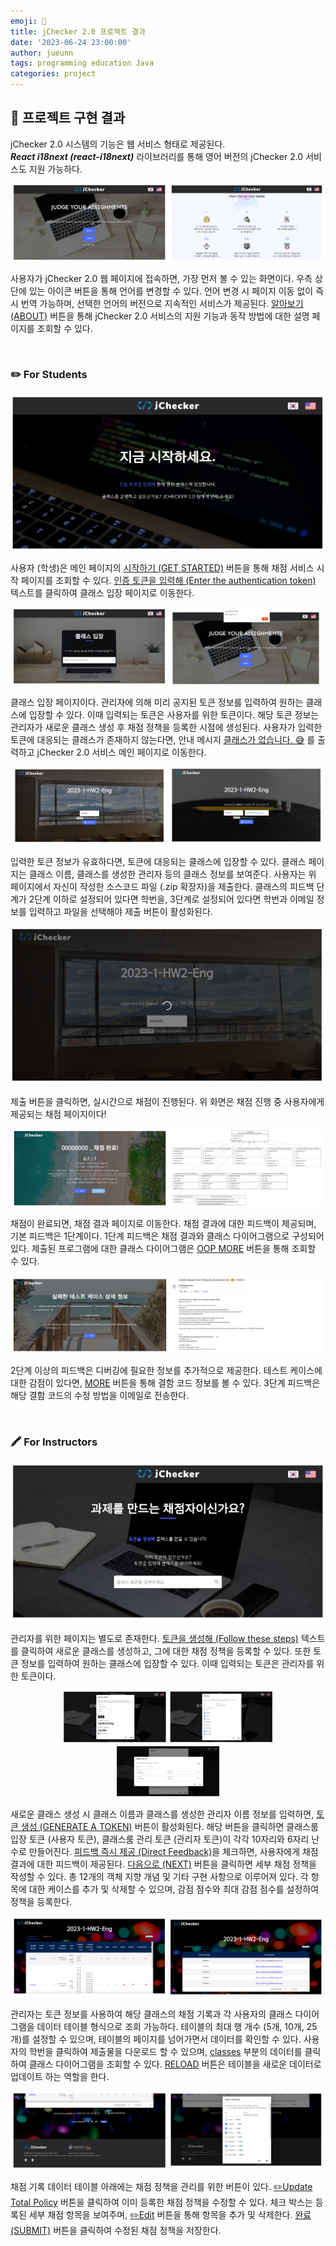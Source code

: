 ```yaml
---
emoji: 🧸
title: jChecker 2.0 프로젝트 결과
date: '2023-06-24 23:00:00'
author: jueunn
tags: programming education Java
categories: project
---
```


## 🍄 프로젝트 구현 결과

jChecker 2.0 시스템의 기능은 웹 서비스 형태로 제공된다.  
**_React i18next (react-i18next)_** 라이브러리를 통해 영어 버전의 jChecker 2.0 서비스도 지원 가능하다.

<p align="center">
  <img src="main-page1.png" alt="main-page1.png" width="49%" />
  <img src="main-page2.png" alt="main-page2.png" width="49%"/>
</p>

사용자가 jChecker 2.0 웹 페이지에 접속하면, 가장 먼저 볼 수 있는 화면이다. 우측 상단에 있는 아이콘 버튼을 통해 언어를 변경할 수 있다. 언어 변경 시 페이지 이동 없이 즉시 번역 가능하며, 선택한 언어의 버전으로 지속적인 서비스가 제공된다. <U>알아보기 (ABOUT)</U> 버튼을 통해 jChecker 2.0 서비스의 지원 기능과 동작 방법에 대한 설명 페이지를 조회할 수 있다.   

<br>

### ✏️ For Students

![start-page.png](start-page.png)

사용자 (학생)은 메인 페이지의 <U>시작하기 (GET STARTED)</U> 버튼을 통해 채점 서비스 시작 페이지를 조회할 수 있다. <U>인증 토큰을 입력해 (Enter the authentication token)</U> 텍스트를 클릭하여 클래스 입장 페이지로 이동한다.


<p align="center">
  <img src="class-page.png" alt="class-page.png" width="49%" />
  <img src="class-page-error.png" alt="class-page-error.png" width="49%" />
</p>

클래스 입장 페이지이다. 관리자에 의해 미리 공지된 토큰 정보를 입력하여 원하는 클래스에 입장할 수 있다. 이때 입력되는 토큰은 사용자를 위한 토큰이다. 해당 토큰 정보는 관리자가 새로운 클래스 생성 후 채점 정책을 등록한 시점에 생성된다. 사용자가 입력한 토큰에 대응되는 클래스가 존재하지 않는다면, 안내 메시지 <U>클래스가 없습니다. 😅</U> 를 출력하고 jChecker 2.0 서비스 메인 페이지로 이동한다.


<p align="center">
  <img src="submission-page1.png" alt="submission-page1.png" width="49%" />
  <img src="submission-page2.png" alt="submission-page2.png" width="49%" />
</p>

입력한 토큰 정보가 유효하다면, 토큰에 대응되는 클래스에 입장할 수 있다. 클래스 페이지는 클래스 이름, 클래스를 생성한 관리자 등의 클래스 정보를 보여준다. 사용자는 위 페이지에서 자신이 작성한 소스코드 파일 (.zip 확장자)을 제출한다. 클래스의 피드백 단계가 2단계 이하로 설정되어 있다면 학번을, 3단계로 설정되어 있다면 학번과 이메일 정보를 입력하고 파일을 선택해야 제출 버튼이 활성화된다.


![evaluation-page.png](evaluation-page.png)

제출 버튼을 클릭하면, 실시간으로 채점이 진행된다. 위 화면은 채점 진행 중 사용자에게 제공되는 채점 페이지이다!   


<p align="center">
  <img src="feedback-default.png" alt="feedback-default.png" width="49%" />
  <img src="feedback-diagram.png" alt="feedback-diagram.png" width="49%" />
</p>

채점이 완료되면, 채점 결과 페이지로 이동한다. 채점 결과에 대한 피드백이 제공되며, 기본 피드백은 1단계이다. 1단계 피드백은 채점 결과와 클래스 다이어그램으로 구성되어 있다. 제출된 프로그램에 대한 클래스 다이어그램은 <U>OOP MORE</U> 버튼을 통해 조회할 수 있다. 


<p align="center">
  <img src="feedback-fault.png" alt="feedback-fault.png" width="49%" />
  <img src="feedback-mail.png" alt="feedback-mail.png" width="49%" />
</p>

2단계 이상의 피드백은 디버깅에 필요한 정보를 추가적으로 제공한다. 테스트 케이스에 대한 감점이 있다면, <U>MORE</U> 버튼을 통해 결함 코드 정보를 볼 수 있다. 3단계 피드백은 해당 결함 코드의 수정 방법을 이메일로 전송한다.


<br>

### 🖍️ For Instructors

![instructor-page.png](instructor-page.png)

관리자를 위한 페이지는 별도로 존재한다. <U>토큰을 생성해 (Follow these steps)</U> 텍스트를 클릭하여 새로운 클래스를 생성하고, 그에 대한 채점 정책을 등록할 수 있다. 또한 토큰 정보를 입력하여 원하는 클래스에 입장할 수 있다. 이때 입력되는 토큰은 관리자를 위한 토큰이다.   


<p align="center">
  <img src="policy-page1.png" alt="policy-page1.png" width="33%" />
  <img src="policy-page2.png" alt="policy-page2.png" width="33%" />
  <img src="policy-page3.png" alt="policy-page3.png" width="33%" />
</p>

새로운 클래스 생성 시 클래스 이름과 클래스를 생성한 관리자 이름 정보를 입력하면, <U>토큰 생성 (GENERATE A TOKEN)</U> 버튼이 활성화된다. 해당 버튼을 클릭하면 클래스룸 입장 토큰 (사용자 토큰), 클래스룸 관리 토큰 (관리자 토큰)이 각각 10자리와 6자리 난수로 만들어진다. <U>피드백 즉시 제공 (Direct Feedback)</U>을 체크하면, 사용자에게 채점 결과에 대한 피드백이 제공된다. <U>다음으로 (NEXT)</U> 버튼을 클릭하면 세부 채점 정책을 작성할 수 있다. 총 12개의 객체 지향 개념 및 기타 구현 사항으로 이루어져 있다. 각 항목에 대한 케이스를 추가 및 삭제할 수 있으며, 감점 점수와 최대 감점 점수를 설정하여 정책을 등록한다.   


<p align="center">
  <img src="grade-policy1.png" alt="grade-policy1.png" width="49%" />
  <img src="grade-policy2.png" alt="grade-policy2.png" width="49%" />
</p>

관리자는 토큰 정보를 사용하여 해당 클래스의 채점 기록과 각 사용자의 클래스 다이어그램을 데이터 테이블 형식으로 조회 가능하다. 테이블의 최대 행 개수 (5개, 10개, 25개)를 설정할 수 있으며, 테이블의 페이지를 넘어가면서 데이터를 확인할 수 있다. 사용자의 학번을 클릭하여 제출물을 다운로드 할 수 있으며, <U>classes</U> 부분의 데이터를 클릭하여 클래스 다이어그램을 조회할 수 있다. <U>RELOAD</U> 버튼은 테이블을 새로운 데이터로 업데이트 하는 역할을 한다.   


<p align="center">
  <img src="update-policy1.png" alt="update-policy1.png" width="49%" />
  <img src="update-policy2.png" alt="update-policy2.png" width="49%" />
</p>

채점 기록 데이터 테이블 아래에는 채점 정책을 관리를 위한 버튼이 있다. <U>✏️Update Total Policy</U> 버튼을 클릭하여 이미 등록한 채점 정책을 수정할 수 있다. 체크 박스는 등록된 세부 채점 항목을 보여주며, <U>✏️Edit</U> 버튼을 통해 항목을 추가 및 삭제한다. <U>완료 (SUBMIT)</U> 버튼을 클릭하여 수정된 채점 정책을 저장한다.



```toc

```
